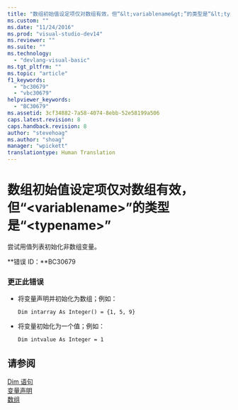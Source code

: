 ```yaml
---
title: "数组初始值设定项仅对数组有效，但“&lt;variablename&gt;”的类型是“&lt;typename&gt;” | Microsoft Docs"
ms.custom: ""
ms.date: "11/24/2016"
ms.prod: "visual-studio-dev14"
ms.reviewer: ""
ms.suite: ""
ms.technology: 
  - "devlang-visual-basic"
ms.tgt_pltfrm: ""
ms.topic: "article"
f1_keywords: 
  - "bc30679"
  - "vbc30679"
helpviewer_keywords: 
  - "BC30679"
ms.assetid: 3cf34882-7a58-4074-8ebb-52e58199a506
caps.latest.revision: 8
caps.handback.revision: 8
author: "stevehoag"
ms.author: "shoag"
manager: "wpickett"
translationtype: Human Translation
---
```

# 数组初始值设定项仅对数组有效，但“&lt;variablename&gt;”的类型是“&lt;typename&gt;”
尝试用值列表初始化非数组变量。  
  
 **错误 ID：**BC30679  
  
### 更正此错误  
  
-   将变量声明并初始化为数组；例如：  
  
     `Dim intarray As Integer() = {1, 5, 9}`  
  
-   将变量初始化为一个值；例如：  
  
     `Dim intvalue As Integer = 1`  
  
## 请参阅  
 [Dim 语句](../../visual-basic/language-reference/statements/dim-statement.md)   
 [变量声明](../../visual-basic/programming-guide/language-features/variables/variable-declaration.md)   
 [数组](../../visual-basic/programming-guide/language-features/arrays/index.md)